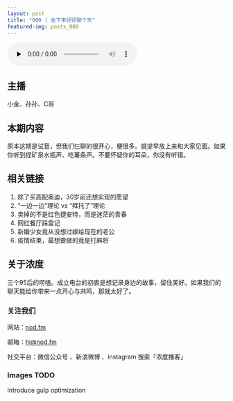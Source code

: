 ```yaml
---
layout: post
title: "000 | 坐下来好好聊个天"
featured-img: posts_000
---
```



<audio id="audio" controls="" preload="none">
      <source id="mp3" src="https://raw.githubusercontent.com/veblenkeung/veblenkeung.github.io/master/mp3/google.mp3">
      </audio>


## 主播

小金、孙孙、C哥

## 本期内容

原本这期是试音，但我们仨聊的很开心，梗很多。就提早放上来和大家见面。如果你听到捏矿泉水瓶声、吃薯条声。不要怀疑你的耳朵，你没有听错。



## 相关链接

1. 除了买高配奥迪，30岁前还想实现的愿望
2. “一边一边”理论 vs “拜托了”理论
3. 卖掉的不是红色捷安特，而是迷茫的青春
4. 网红餐厅踩雷记
5. 新婚少女竟从没想过嫁给现在的老公
6. 疫情结束，最想要做的竟是打麻将

## 关于浓度

三个95后的唠嗑。成立电台的初衷是想记录身边的故事，留住美好。如果我们的聊天能给你带来一点开心与共鸣，那就太好了。

### 关注我们

网站：[nod.fm](https://nod.fm)

邮箱：hi@nod.fm

社交平台：微信公众号 、新浪微博 、instagram 搜索「浓度播客」

### Images TODO

Introduce gulp optimization



